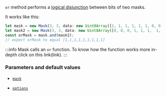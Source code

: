 `or` method performs a [logical disjunction](https://en.wikipedia.org/wiki/Logical_disjunction 'wikipedia link on logical disjunction') between bits of two masks.

It works like this:

```ts
let mask = new Mask(3, 3, data: new Uint8Array([1, 1, 1, 1, 1, 1, 0, 0, 0]));
let mask2 = new Mask(3, 3, data: new Uint8Array([0, 0, 0, 1, 1, 1,  1, 1, 1]));
const orMask = mask.and(mask2);
// expect orMask to equal [1,1,1,1,1,1,1,1,1]
```

:::info
Mask calls an `or` function. To know how the function works more in-depth click on this link(link).
:::

### Parameters and default values

- [`mask`](https://image-js.github.io/image-js-typescript/classes/Mask.html#or 'github.io link')

- [`options`](https://image-js.github.io/image-js-typescript/classes/Mask.html#or 'github.io link')
